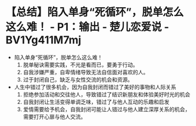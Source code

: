 # 【总结】陷入单身“死循环”，脱单怎么这么难！ - P1：输出 - 楚儿恋爱说 - BV1Yg411M7mj

-   陷入单身“死循环”，脱单怎么这么难！
    1.  脱单秘诀需要实践，不光是看而已，要勇于行动。
    2.  自我涉嫌严重，自卑情绪导致无法自信面对喜欢的人。
    3.  过于封闭自己，缺乏与女性交流的机会和资源。
-   人生中错过了很多机会，因为自我封闭而错过了美好的事物和人际关系
    1.  拒绝参加活动和交往他人，导致错过了结识新朋友和体验美好时光的机会
    2.  自我封闭让生活变得单调乏味，错过了与他人互动的乐趣和启发
    3.  爱情需要给予机会，自我封闭可能让人错过与他人建立深厚关系的机会，需要打开心扉与他人交流。